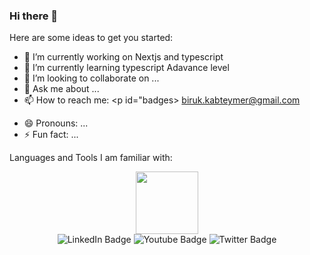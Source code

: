 ### Hi there 👋

Here are some ideas to get you started:

- 🔭 I’m currently working on Nextjs and typescript 
- 🌱 I’m currently learning typescript Adavance level
- 👯 I’m looking to collaborate on ...
- 💬 Ask me about ...
- 📫 How to reach me: <p id="badges> biruk.kabteymer@gmail.com</p>
- 😄 Pronouns: ...
- ⚡ Fun fact: ...

Languages and Tools I am familiar with:
<div id="header" align="center">
  <img src="https://media.giphy.com/media/M9gbBd9nbDrOTu1Mqx/giphy.gif" width="100"/>
</div>
<div id="badges" align='center'>
  <img src="https://img.shields.io/badge/LinkedIn-blue?style=for-the-badge&logo=linkedin&logoColor=white" alt="LinkedIn Badge"/>
  <img src="https://img.shields.io/badge/YouTube-red?style=for-the-badge&logo=youtube&logoColor=white" alt="Youtube Badge"/>
  <img src="https://img.shields.io/badge/Twitter-blue?style=for-the-badge&logo=twitter&logoColor=white" alt="Twitter Badge"/>
</div>
